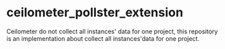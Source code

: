 # ceilometer_pollster_extension
 Ceilometer do not collect all instances' data for one project, this repository is an implementation about collect all instances'data for one project.
